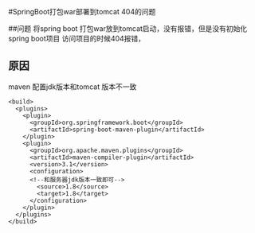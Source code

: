 #SpringBoot打包war部署到tomcat 404的问题

##问题
将spring boot 打包war放到tomcat启动，没有报错，但是没有初始化spring boot项目
访问项目的时候404报错，

## 原因
maven 配置jdk版本和tomcat 版本不一致

```
<build>
  <plugins>
    <plugin>
      <groupId>org.springframework.boot</groupId>
      <artifactId>spring-boot-maven-plugin</artifactId>
    </plugin>
    <plugin>
      <groupId>org.apache.maven.plugins</groupId>
      <artifactId>maven-compiler-plugin</artifactId>
      <version>3.1</version>
      <configuration>
      <!--和服务器jdk版本一致即可-->
        <source>1.8</source>
        <target>1.8</target>
      </configuration>
    </plugin>
  </plugins>
</build>
```
